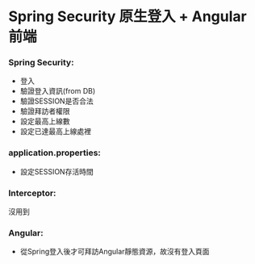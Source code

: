 # Spring Security 原生登入 + Angular 前端

### Spring Security:
 - 登入
 - 驗證登入資訊(from DB)
 - 驗證SESSION是否合法
 - 驗證拜訪者權限
 - 設定最高上線數
 - 設定已達最高上線處裡
 
### application.properties:
- 設定SESSION存活時間

### Interceptor:
沒用到

### Angular:
 - 從Spring登入後才可拜訪Angular靜態資源，故沒有登入頁面